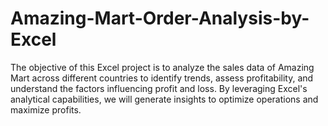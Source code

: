 # Amazing-Mart-Order-Analysis-by-Excel
The objective of this Excel project is to analyze the sales data of Amazing Mart across different countries to identify trends, assess profitability, and understand the factors influencing profit and loss. By leveraging Excel's analytical capabilities, we will generate insights to optimize operations and maximize profits.
